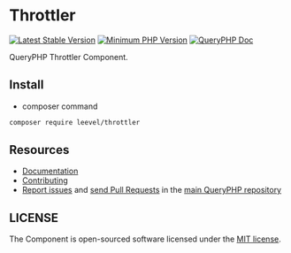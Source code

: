 Throttler
=================

[![Latest Stable Version](http://img.shields.io/packagist/v/leevel/throttler.svg)](https://packagist.org/packages/leevel/throttler)
<a href="https://php.net"><img src="https://img.shields.io/badge/php-%3E%3D%207.4.0-8892BF.svg" alt="Minimum PHP Version"></a>
[![QueryPHP Doc](https://img.shields.io/badge/docs-passing-green.svg?maxAge=2592000)](https://www.queryphp.com/docs/)

QueryPHP Throttler Component.

## Install

- composer command

```bash
composer require leevel/throttler
```

Resources
---------

  * [Documentation](https://www.queryphp.com/docs/component/throttler.html)
  * [Contributing](https://www.queryphp.com/docs/developer/)
  * [Report issues](https://github.com/hunzhiwange/framework/issues) and
    [send Pull Requests](https://github.com/hunzhiwange/framework/pulls)
    in the [main QueryPHP repository](https://github.com/hunzhiwange/framework)

## LICENSE

The Component is open-sourced software licensed under the [MIT license](LICENSE).